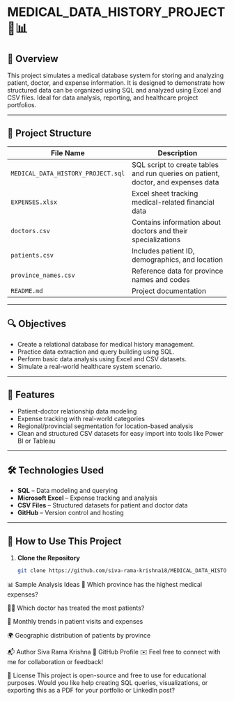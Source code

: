 # MEDICAL_DATA_HISTORY_PROJECT 🏥📊

## 📌 Overview
This project simulates a medical database system for storing and analyzing patient, doctor, and expense information. It is designed to demonstrate how structured data can be organized using SQL and analyzed using Excel and CSV files. Ideal for data analysis, reporting, and healthcare project portfolios.

---

## 📁 Project Structure

| File Name                        | Description                                                                 |
|----------------------------------|-----------------------------------------------------------------------------|
| `MEDICAL_DATA_HISTORY_PROJECT.sql` | SQL script to create tables and run queries on patient, doctor, and expenses data |
| `EXPENSES.xlsx`                 | Excel sheet tracking medical-related financial data                         |
| `doctors.csv`                   | Contains information about doctors and their specializations                |
| `patients.csv`                  | Includes patient ID, demographics, and location                             |
| `province_names.csv`           | Reference data for province names and codes                                 |
| `README.md`                    | Project documentation                                                       |

---

## 🔍 Objectives

- Create a relational database for medical history management.
- Practice data extraction and query building using SQL.
- Perform basic data analysis using Excel and CSV datasets.
- Simulate a real-world healthcare system scenario.

---

## 🧠 Features

- Patient-doctor relationship data modeling
- Expense tracking with real-world categories
- Regional/provincial segmentation for location-based analysis
- Clean and structured CSV datasets for easy import into tools like Power BI or Tableau

---

## 🛠 Technologies Used

- **SQL** – Data modeling and querying
- **Microsoft Excel** – Expense tracking and analysis
- **CSV Files** – Structured datasets for patient and doctor data
- **GitHub** – Version control and hosting

---

## 🚀 How to Use This Project

1. **Clone the Repository**
   ```bash
   git clone https://github.com/siva-rama-krishna18/MEDICAL_DATA_HISTORY_PROJECT.git

📊 Sample Analysis Ideas
🧾 Which province has the highest medical expenses?

👨‍⚕️ Which doctor has treated the most patients?

📅 Monthly trends in patient visits and expenses

🌍 Geographic distribution of patients by province

📬 Author
Siva Rama Krishna
🔗 GitHub Profile
✉️ Feel free to connect with me for collaboration or feedback!

📢 License
This project is open-source and free to use for educational purposes.
Would you like help creating SQL queries, visualizations, or exporting this as a PDF for your portfolio or LinkedIn post?







